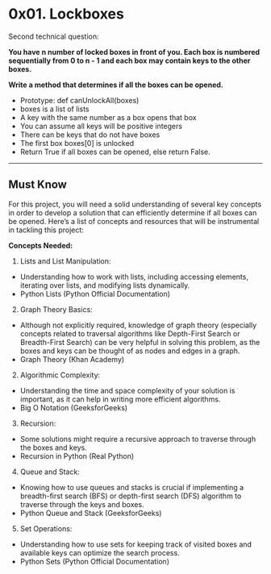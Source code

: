 # 0x01. Lockboxes

Second technical question:

__You have n number of locked boxes in front of you. Each box is numbered sequentially from 0 to n - 1 and each box may contain keys to the other boxes.__

__Write a method that determines if all the boxes can be opened.__

- Prototype: def canUnlockAll(boxes)
- boxes is a list of lists
- A key with the same number as a box opens that box
- You can assume all keys will be positive integers
- There can be keys that do not have boxes
- The first box boxes[0] is unlocked
- Return True if all boxes can be opened, else return False.

______________________________________________

## Must Know
For this project, you will need a solid understanding of several key concepts in order to develop a solution that can efficiently determine if all boxes can be opened. Here’s a list of concepts and resources that will be instrumental in tackling this project:

__Concepts Needed:__
1. Lists and List Manipulation:

- Understanding how to work with lists, including accessing elements, iterating over lists, and modifying lists dynamically.
- Python Lists (Python Official Documentation)
2. Graph Theory Basics:

- Although not explicitly required, knowledge of graph theory (especially concepts related to traversal algorithms like Depth-First Search or Breadth-First Search) can be very helpful in solving this problem, as the boxes and keys can be thought of as nodes and edges in a graph.
- Graph Theory (Khan Academy)
2. Algorithmic Complexity:

- Understanding the time and space complexity of your solution is important, as it can help in writing more efficient algorithms.
- Big O Notation (GeeksforGeeks)
3. Recursion:

- Some solutions might require a recursive approach to traverse through the boxes and keys.
- Recursion in Python (Real Python)
4. Queue and Stack:

- Knowing how to use queues and stacks is crucial if implementing a breadth-first search (BFS) or depth-first search (DFS) algorithm to traverse through the keys and boxes.
- Python Queue and Stack (GeeksforGeeks)
5. Set Operations:

- Understanding how to use sets for keeping track of visited boxes and available keys can optimize the search process.
- Python Sets (Python Official Documentation)
